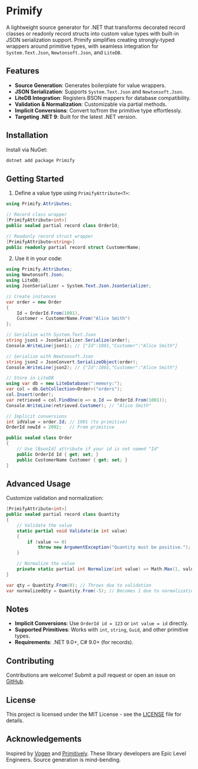 # Primify

A lightweight source generator for .NET that transforms decorated record classes or readonly record structs into custom value types with built-in JSON serialization support. Primify simplifies creating strongly-typed wrappers around primitive types, with seamless integration for `System.Text.Json`, `Newtonsoft.Json`, and `LiteDB`.

## Features
- **Source Generation**: Generates boilerplate for value wrappers.
- **JSON Serialization**: Supports `System.Text.Json` and `Newtonsoft.Json`.
- **LiteDB Integration**: Registers BSON mappers for database compatibility.
- **Validation & Normalization**: Customizable via partial methods.
- **Implicit Conversions**: Convert to/from the primitive type effortlessly.
- **Targeting .NET 9**: Built for the latest .NET version.

## Installation
Install via NuGet:

```bash
dotnet add package Primify
```

## Getting Started
1. Define a value type using `PrimifyAttribute<T>`:
```csharp
using Primify.Attributes;

// Record class wrapper
[PrimifyAttribute<int>]
public sealed partial record class OrderId;

// Readonly record struct wrapper
[PrimifyAttribute<string>]
public readonly partial record struct CustomerName;
```

2. Use it in your code:
```csharp
using Primify.Attributes;
using Newtonsoft.Json;
using LiteDB;
using JsonSerializer = System.Text.Json.JsonSerializer;

// Create instances
var order = new Order
{
    Id = OrderId.From(1001),
    Customer = CustomerName.From("Alice Smith")
};

// Serialize with System.Text.Json
string json1 = JsonSerializer.Serialize(order);
Console.WriteLine(json1); // {"Id":1001,"Customer":"Alice Smith"}

// Serialize with Newtonsoft.Json
string json2 = JsonConvert.SerializeObject(order);
Console.WriteLine(json2); // {"Id":1001,"Customer":"Alice Smith"}

// Store in LiteDB
using var db = new LiteDatabase(":memory:");
var col = db.GetCollection<Order>("orders");
col.Insert(order);
var retrieved = col.FindOne(o => o.Id == OrderId.From(1001));
Console.WriteLine(retrieved.Customer); // "Alice Smith"

// Implicit conversions
int idValue = order.Id; // 1001 (to primitive)
OrderId newId = 2002;   // From primitive

public sealed class Order
{
    // Use [BsonId] attribute if your id is not named "Id"
    public OrderId Id { get; set; }
    public CustomerName Customer { get; set; }
}
```

## Advanced Usage
Customize validation and normalization:
```csharp
[PrimifyAttribute<int>]
public sealed partial record class Quantity
{
    // Validate the value
    static partial void Validate(in int value)
    {
        if (value <= 0)
            throw new ArgumentException("Quantity must be positive.");
    }

    // Normalize the value
    private static partial int Normalize(int value) => Math.Max(1, value); // Ensure at least 1
}

var qty = Quantity.From(0); // Throws due to validation
var normalizedQty = Quantity.From(-5); // Becomes 1 due to normalization
```

## Notes
- **Implicit Conversions**: Use `OrderId id = 123` or `int value = id` directly.
- **Supported Primitives**: Works with `int`, `string`, `Guid`, and other primitive types.
- **Requirements**: .NET 9.0+, C# 9.0+ (for records).

## Contributing
Contributions are welcome! Submit a pull request or open an issue on [GitHub](https://github.com/dapwell/Primify).

## License
This project is licensed under the MIT License - see the [LICENSE](LICENSE) file for details.

## Acknowledgements
Inspired by [Vogen](https://github.com/SteveDunn/Vogen) and [Primitively](https://github.com/Primitively/Primitively). These library developers are Epic Level Engineers. Source generation is mind-bending.
